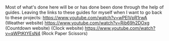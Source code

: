 Most of what's done here will be or has done been done through the help of guides.
Leaving the links to these guides for myself when I want to go back to these projects:
https://www.youtube.com/watch?v=wPElVpR1rwA (Weather website)
https://www.youtube.com/watch?v=Rib69h2DOxg (Countdown website)
 (Clock website)
https://www.youtube.com/watch?v=qWPtKtYEsN4 (Rock Paper Scissors)

